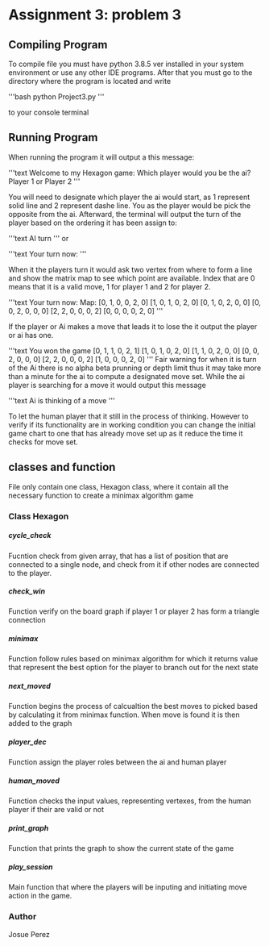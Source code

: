 # Assignment 3: problem 3

## Compiling Program
To compile file you must have python 3.8.5 ver installed in your system environment or use any other IDE programs. 
After that you must go to the directory where the program is located and write 

'''bash 
python Project3.py
'''

to your console terminal

## Running Program

When running the program it will output a this message:

'''text
Welcome to my Hexagon game:
Which player would you be the ai? Player 1 or Player 2 
'''

You will need to designate which player the ai would start, as 1 represent solid line and 2 represent dashe line. You as the player would be pick the opposite from the ai. Afterward, the terminal will output the turn of the player based on the ordering it has been assign to:

'''text
AI turn
'''
or 

'''text
Your turn now:
'''

When it the players turn it would ask two vertex from where to form a line and show the matrix map to see which point are available. Index that are 0 means that it is a valid move, 1 for player 1 and 2 for player 2.

'''text
Your turn now:
Map:
[0, 1, 0, 0, 2, 0]
[1, 0, 1, 0, 2, 0]
[0, 1, 0, 2, 0, 0]
[0, 0, 2, 0, 0, 0]
[2, 2, 0, 0, 0, 2]
[0, 0, 0, 0, 2, 0]
'''

If the player or Ai makes a move that leads it to lose the it output the player or ai has one.

'''text
You won the game
[0, 1, 1, 0, 2, 1]
[1, 0, 1, 0, 2, 0]
[1, 1, 0, 2, 0, 0]
[0, 0, 2, 0, 0, 0]
[2, 2, 0, 0, 0, 2]
[1, 0, 0, 0, 2, 0]
'''
Fair warning for when it is turn of the Ai there is no alpha beta prunning or depth limit thus it may take more than a minute for the ai to compute a designated move set. While the ai player is searching for a move it would output this message

'''text
Ai is thinking of a move
'''

To let the human player that it still in the process of thinking. However to verify if its functionality are in working condition you can change the initial game chart to one that has already move set up as it reduce the time it checks for move set.

## classes and function

File only contain one class, Hexagon class, where it contain all the necessary function to create a minimax algorithm game

### Class Hexagon

##### cycle_check

Fucntion check from given array, that has a list of position that are connected to a single node, and check from it if other nodes are connected to the player.

##### check_win

Function verify on the board graph if player 1 or player 2 has form a triangle connection


##### minimax

Function follow rules based on minimax algorithm for which it returns value that represent the best option for the player to branch out for the next state

##### next_moved

Function begins the process of calcualtion the best moves to picked based by calculating it from minimax function. When move is found it is then added to the graph

##### player_dec

Function assign the player roles between the ai and human player

##### human_moved

Function checks the input  values, representing vertexes, from the human player if their are valid or not

##### print_graph

Function that prints the graph to show the current state of the game

##### play_session

Main function that where the players will be inputing and initiating move action in the game.

### Author
Josue Perez

